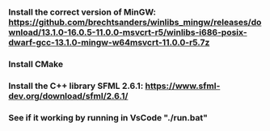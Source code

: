 ### Install the correct version of MinGW: https://github.com/brechtsanders/winlibs_mingw/releases/download/13.1.0-16.0.5-11.0.0-msvcrt-r5/winlibs-i686-posix-dwarf-gcc-13.1.0-mingw-w64msvcrt-11.0.0-r5.7z
### Install CMake
### Install the C++ library SFML 2.6.1: https://www.sfml-dev.org/download/sfml/2.6.1/
### See if it working by running in VsCode "./run.bat"
